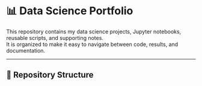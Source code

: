 # 📊 Data Science Portfolio

This repository contains my data science projects, Jupyter notebooks, reusable scripts, and supporting notes.  
It is organized to make it easy to navigate between code, results, and documentation.  

---

## 📂 Repository Structure
